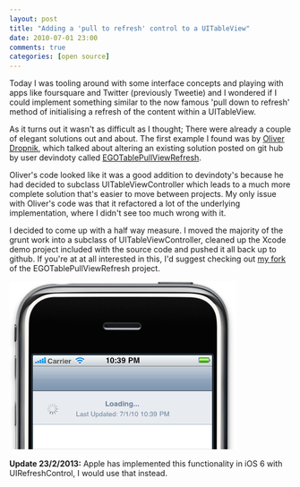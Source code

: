 ```yaml
---
layout: post
title: "Adding a 'pull to refresh' control to a UITableView"
date: 2010-07-01 23:00
comments: true
categories: [open source]
---
```


Today I was tooling around with some interface concepts and playing with apps like foursquare and Twitter (previously Tweetie) and I wondered if I could implement something similar to the now famous 'pull down to refresh' method of initialising a refresh of the content within a UITableView.

As it turns out it wasn't as difficult as I thought; There were already a couple of elegant solutions out and about. The first example I found was by [Oliver Dropnik][1], which talked about altering an existing solution posted on git hub by user devindoty called [EGOTablePullViewRefresh][1].

Oliver's code looked like it was a good addition to devindoty's because he had decided to subclass UITableViewController which leads to a much more complete solution that's easier to move between projects. My only issue with Oliver's code was that it refactored a lot of the underlying implementation, where I didn't see too much wrong with it.

I decided to come up with a half way measure. I moved the majority of the grunt work into a subclass of UITableViewController, cleaned up the Xcode demo project included with the source code and pushed it all back up to github. If you're at at all interested in this, I'd suggest checking out [my fork][3] of the EGOTablePullViewRefresh project.

![pull-to-refresh effect like Tweetie 2 and foursuare](/images/pull-to-refresh.png)

**Update 23/2/2013:** Apple has implemented this functionality in iOS 6 with UIRefreshControl, I would use that instead.

[1]: http://www.drobnik.com/touch/2009/12/how-to-make-a-pull-to-reload-tableview-just-like-tweetie-2
[2]: http://github.com/enormego/EGOTableViewPullRefresh
[3]: http://github.com/jessedc/EGOTableViewPullRefresh
